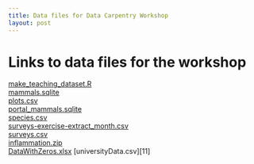 ```yaml
---
title: Data files for Data Carpentry Workshop
layout: post
---
```

# Links to data files for the workshop  

[make_teaching_dataset.R][2]  
[mammals.sqlite][3]  
[plots.csv][4]  
[portal_mammals.sqlite][5]  
[species.csv][6]  
[surveys-exercise-extract_month.csv][7]  
[surveys.csv][8]  
[inflammation.zip][9]  
[DataWithZeros.xlsx][10]
[universityData.csv][11]

[1]: /2015-01-15-cornell/data/biology/aphid_data_Bahlai_2014.xlsx
[2]: /2015-01-15-cornell/data/biology/make_teaching_dataset.R
[3]: /2015-01-15-cornell/data/biology/mammals.sqlite
[4]: /2015-01-15-cornell/data/biology/plots.csv
[5]: /2015-01-15-cornell/data/biology/portal_mammals.sqlite
[6]: /2015-01-15-cornell/data/biology/species.csv
[7]: /2015-01-15-cornell/data/biology/surveys-exercise-extract_month.csv
[8]: /2015-01-15-cornell/data/biology/surveys.csv
[9]: /2015-01-15-cornell/data/biology/inflammation.zip
[10]: /2015-01-15-cornell/data/biology/DataWithZeros.xlsx
[10]: /2015-01-15-cornell/data/biology/universityData.csv
